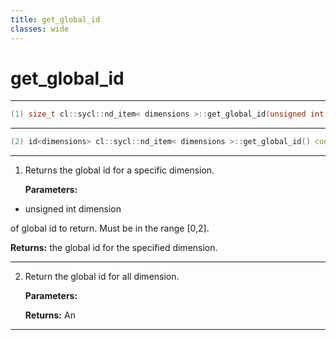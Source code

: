 ```yaml
---
title: get_global_id
classes: wide
---
```

# get_global_id

---

```cpp
(1) size_t cl::sycl::nd_item< dimensions >::get_global_id(unsigned int dimension) const
```

---

```cpp
(2) id<dimensions> cl::sycl::nd_item< dimensions >::get_global_id() const
```

---

1. Returns the global id for a specific dimension. 

   **Parameters:**

  * unsigned int dimension

   of global id to return. Must be in the range [0,2]. 

   **Returns:** the global id for the specified dimension. 

---

2. Return the global id for all dimension. 

   **Parameters:**

   **Returns:** An 

---


